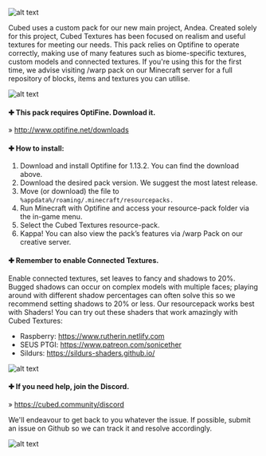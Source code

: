 
![alt text](https://i.imgur.com/uDekgeX.png "Cubed Textures")

Cubed uses a custom pack for our new main project, Andea. Created solely for this project, Cubed Textures has been focused on realism and useful textures for meeting our needs. This pack relies on Optifine to operate correctly, making use of many features such as biome-specific textures, custom models and connected textures. If you're using this for the first time, we advise visiting /warp pack on our Minecraft server for a full repository of blocks, items and textures you can utilise.

![alt text](https://i.imgur.com/NCqdzIZ.png "Requirements")

#### ✚ This pack requires OptiFine. Download it.

  » http://www.optifine.net/downloads
  
  
  
#### ✚ How to install:

1. Download and install Optifine for 1.13.2. You can find the download above.
2. Download the desired pack version. We suggest the most latest release.
3. Move (or download) the file to ``%appdata%/roaming/.minecraft/resourcepacks.``
4. Run Minecraft with Optifine and access your resource-pack folder via the in-game menu.
5. Select the Cubed Textures resource-pack.
6. Kappa! You can also view the pack’s features via /warp Pack on our creative server.



#### ✚ Remember to enable Connected Textures.

Enable connected textures, set leaves to fancy and shadows to 20%. Bugged shadows can occur on complex models with multiple faces; playing around with different shadow percentages can often solve this so we recommend setting shadows to 20% or less. Our resourcepack works best with Shaders! You can try out these shaders that work amazingly with Cubed Textures:

- Raspberry: https://www.rutherin.netlify.com
- SEUS PTGI: https://www.patreon.com/sonicether
- Sildurs: https://sildurs-shaders.github.io/

![alt text](https://i.imgur.com/GrXeHKF.png "Support")

#### ✚ If you need help, join the Discord.

  » https://cubed.community/discord

We'll endeavour to get back to you whatever the issue. If possible, submit an issue on Github so we can track it and resolve accordingly.

![alt text](https://i.imgur.com/WGhWdjs.png "Hi There")

  
